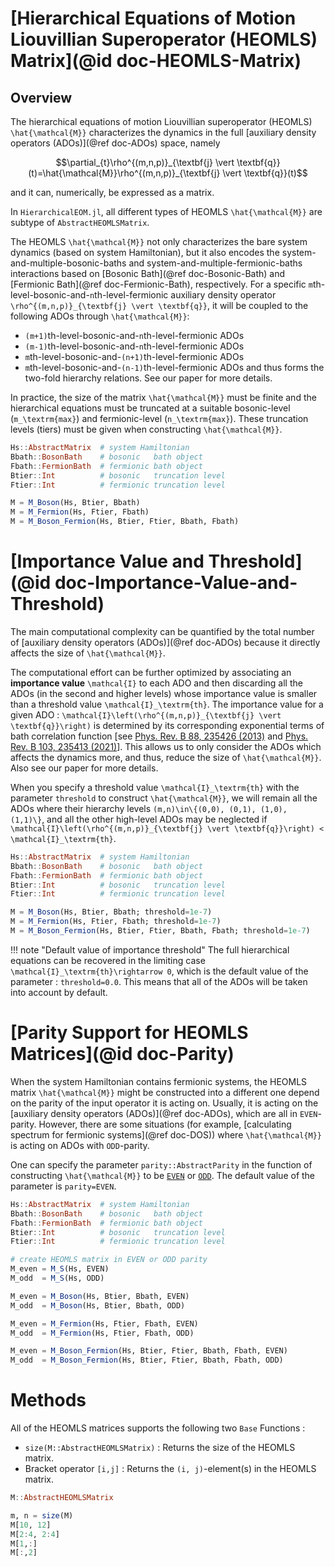 # [Hierarchical Equations of Motion Liouvillian Superoperator (HEOMLS) Matrix](@id doc-HEOMLS-Matrix)

## Overview
The hierarchical equations of motion Liouvillian superoperator (HEOMLS) ``\hat{\mathcal{M}}`` characterizes the dynamics in the full [auxiliary density operators (ADOs)](@ref doc-ADOs) space, namely 
```math
\partial_{t}\rho^{(m,n,p)}_{\textbf{j} \vert \textbf{q}}(t)=\hat{\mathcal{M}}\rho^{(m,n,p)}_{\textbf{j} \vert \textbf{q}}(t)
```
and it can, numerically, be expressed as a matrix. 

In `HierarchicalEOM.jl`, all different types of HEOMLS ``\hat{\mathcal{M}}`` are subtype of `AbstractHEOMLSMatrix`.

The HEOMLS ``\hat{\mathcal{M}}`` not only characterizes the bare system dynamics (based on system Hamiltonian), but it also encodes the system-and-multiple-bosonic-baths and system-and-multiple-fermionic-baths interactions based on [Bosonic Bath](@ref doc-Bosonic-Bath) and [Fermionic Bath](@ref doc-Fermionic-Bath), respectively. For a specific ``m``th-level-bosonic-and-``n``th-level-fermionic auxiliary density operator ``\rho^{(m,n,p)}_{\textbf{j} \vert \textbf{q}}``, it will be coupled to the following ADOs through ``\hat{\mathcal{M}}``:
 - ``(m+1)``th-level-bosonic-and-``n``th-level-fermionic ADOs
 - ``(m-1)``th-level-bosonic-and-``n``th-level-fermionic ADOs
 - ``m``th-level-bosonic-and-``(n+1)``th-level-fermionic ADOs
 - ``m``th-level-bosonic-and-``(n-1)``th-level-fermionic ADOs
and thus forms the two-fold hierarchy relations. See our paper for more details.

In practice, the size of the matrix ``\hat{\mathcal{M}}`` must be finite and the hierarchical equations must be truncated at a suitable bosonic-level (``m_\textrm{max}``) and fermionic-level (``n_\textrm{max}``). These truncation levels (tiers) must be given when constructing ``\hat{\mathcal{M}}``.
```julia
Hs::AbstractMatrix  # system Hamiltonian
Bbath::BosonBath    # bosonic   bath object
Fbath::FermionBath  # fermionic bath object
Btier::Int          # bosonic   truncation level 
Ftier::Int          # fermionic truncation level 

M = M_Boson(Hs, Btier, Bbath)
M = M_Fermion(Hs, Ftier, Fbath)
M = M_Boson_Fermion(Hs, Btier, Ftier, Bbath, Fbath)
```

# [Importance Value and Threshold](@id doc-Importance-Value-and-Threshold)
The main computational complexity can be quantified by the total number of [auxiliary density operators (ADOs)](@ref doc-ADOs) because it directly affects the size of ``\hat{\mathcal{M}}``. 

The computational effort can be further optimized by associating an **importance value** ``\mathcal{I}`` to each ADO and then discarding all the ADOs (in the second and higher levels) whose importance value is smaller than a threshold value ``\mathcal{I}_\textrm{th}``. The importance value for a given ADO : ``\mathcal{I}\left(\rho^{(m,n,p)}_{\textbf{j} \vert \textbf{q}}\right)`` is determined by its corresponding exponential terms of bath correlation function [see [Phys. Rev. B 88, 235426 (2013)](https://doi.org/10.1103/PhysRevB.88.235426) and [Phys. Rev. B 103, 235413 (2021)](https://doi.org/10.1103/PhysRevB.103.235413)]. This allows us to only consider the ADOs which affects the dynamics more, and thus, reduce the size of ``\hat{\mathcal{M}}``. Also see our paper for more details.

When you specify a threshold value ``\mathcal{I}_\textrm{th}`` with the parameter `threshold` to construct ``\hat{\mathcal{M}}``, we will remain all the ADOs where their hierarchy levels ``(m,n)\in\{(0,0), (0,1), (1,0), (1,1)\}``, and all the other high-level ADOs may be neglected if ``\mathcal{I}\left(\rho^{(m,n,p)}_{\textbf{j} \vert \textbf{q}}\right) < \mathcal{I}_\textrm{th}``. 
```julia
Hs::AbstractMatrix  # system Hamiltonian
Bbath::BosonBath    # bosonic   bath object
Fbath::FermionBath  # fermionic bath object
Btier::Int          # bosonic   truncation level 
Ftier::Int          # fermionic truncation level 

M = M_Boson(Hs, Btier, Bbath; threshold=1e-7)
M = M_Fermion(Hs, Ftier, Fbath; threshold=1e-7)
M = M_Boson_Fermion(Hs, Btier, Ftier, Bbath, Fbath; threshold=1e-7)
```
!!! note "Default value of importance threshold"
    The full hierarchical equations can be recovered in the limiting case ``\mathcal{I}_\textrm{th}\rightarrow 0``, which is the default value of the parameter : `threshold=0.0`. This means that all of the ADOs will be taken into account by default.

# [Parity Support for HEOMLS Matrices](@id doc-Parity)
When the system Hamiltonian contains fermionic systems, the HEOMLS matrix ``\hat{\mathcal{M}}`` might be constructed into a different one depend on the parity of the input operator it is acting on. Usually, it is acting on the [auxiliary density operators (ADOs)](@ref doc-ADOs), which are all in `EVEN`-parity. However, there are some situations (for example, [calculating spectrum for fermionic systems](@ref doc-DOS)) where ``\hat{\mathcal{M}}`` is acting on ADOs with `ODD`-parity.

One can specify the parameter `parity::AbstractParity` in the function of constructing ``\hat{\mathcal{M}}`` to be [`EVEN`](@ref) or [`ODD`](@ref). The default value of the parameter is `parity=EVEN`.
```julia
Hs::AbstractMatrix  # system Hamiltonian
Bbath::BosonBath    # bosonic   bath object
Fbath::FermionBath  # fermionic bath object
Btier::Int          # bosonic   truncation level 
Ftier::Int          # fermionic truncation level 

# create HEOMLS matrix in EVEN or ODD parity
M_even = M_S(Hs, EVEN)
M_odd  = M_S(Hs, ODD)

M_even = M_Boson(Hs, Btier, Bbath, EVEN) 
M_odd  = M_Boson(Hs, Btier, Bbath, ODD) 

M_even = M_Fermion(Hs, Ftier, Fbath, EVEN) 
M_odd  = M_Fermion(Hs, Ftier, Fbath, ODD)

M_even = M_Boson_Fermion(Hs, Btier, Ftier, Bbath, Fbath, EVEN) 
M_odd  = M_Boson_Fermion(Hs, Btier, Ftier, Bbath, Fbath, ODD) 
```

# Methods
All of the HEOMLS matrices supports the following two `Base` Functions :
 - `size(M::AbstractHEOMLSMatrix)` : Returns the size of the HEOMLS matrix.
 - Bracket operator `[i,j]` : Returns the `(i, j)`-element(s) in the HEOMLS matrix.
```julia
M::AbstractHEOMLSMatrix

m, n = size(M)
M[10, 12]
M[2:4, 2:4]
M[1,:]
M[:,2]
```